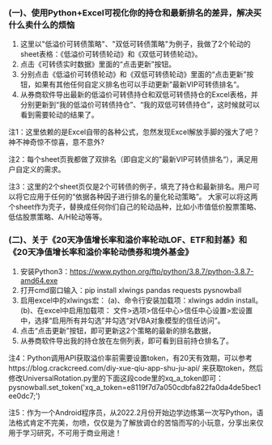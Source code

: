 ### (一)、使用Python+Excel可视化你的持仓和最新排名的差异，解决买什么卖什么的烦恼
1. 这里以"低溢价可转债策略"、"双低可转债策略"为例子，我做了2个轮动的sheet表格：《低溢价可转债轮动》和《双低可转债轮动》。 
2. 点击《可转债实时数据》里面的“点击更新”按钮。 
3. 分别点击《低溢价可转债轮动》和《双低可转债轮动》里面的“点击更新”按钮，如果有其他任何自定义排名也可以手动更新”最新VIP可转债排名“。
4. 从券商软件导出最新的低溢价可转债持仓和双低可转债持仓的Excel表格，并分别更新到“我的低溢价可转债持仓”、“我的双低可转债持仓”，这时候就可以看到需要轮动的结果了。


注1：这里依赖的是Excel自带的各种公式，忽然发现Excel解放手脚的强大了吧？神不神奇惊不惊喜，意不意外?

注2：每个sheet页我都做了双排名（即自定义的”最新VIP可转债排名“），满足用户自定义的需求。

注3：这里的2个sheet页仅是2个可转债的例子，填充了持仓和最新排名。用户可以将它应用于任何的“依据各种因子进行排名的量化轮动策略”。
大家可以将这两个sheet作为壳子，替换成任何你们自己的轮动品种，比如小市值低价股票策略、低估股票策略、A/H轮动等等。


### (二)、关于《20天净值增长率和溢价率轮动LOF、ETF和封基》和《20天净值增长率和溢价率轮动债券和境外基金》
1. 安装Python3：https://www.python.org/ftp/python/3.8.7/python-3.8.7-amd64.exe
2. 打开cmd窗口输入：pip install xlwings pandas requests pysnowball
3. 启用excel中的xlwings宏：
   (a)、命令行安装加载项：xlwings addin install。
   (b)、在excel中启用加载项： 文件>选项>信任中心>信任中心设置>宏设置 中，选择“启用所有并勾选”并勾选“对VBA对象模型的信任访问”。 
4. 点击“点击更新”按钮，即可更新这2个策略的最新的排名数据，
5. 从券商软件导出我的持仓放在左侧列表，即可看到目前持仓排名了。


注4：Python调用API获取溢价率前需要设置token，有20天有效期，可以参考https://blog.crackcreed.com/diy-xue-qiu-app-shu-ju-api/
来获取token，然后修改UniversalRotation.py里的下面这段code里的xq_a_token即可：
pysnowball.set_token('xq_a_token=e8119f7d7a050cdbfa822fa0da4de5bec1ee0dc7;')

注5：作为一个Android程序员，从2022.2月份开始边学边练第一次写Python，语法格式肯定不完美，勿喷，仅仅是为了解放调仓的苦恼而写的小玩意，分享出来仅用于学习研究，不可用于商业用途！
